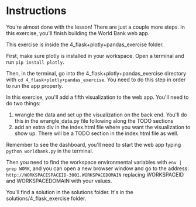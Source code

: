 # Instructions

You're almost done with the lesson! There are just a couple more steps. In this exercise, you'll finish building the World Bank web app.

This exercise is inside the 4_flask+plotly+pandas_exercise folder. 

First, make sure plotly is installed in your workspace. Open a terminal and run `pip install plotly`.

Then, in the terminal, go into the 4_flask+plotly+pandas_exercise directory with 
`cd 4_flask+plotly+pandas_exercise`. You need to do this step in order to run the app properly.

In this exercise, you'll add a fifth visualization to the web app. You'll need to do two things:
1. wrangle the data and set up the visualization on the back end. You'll do this in the wrangle_data.py file following along the TODO sections
2. add an extra div in the index.html file where you want the visualization to show up. There will be a TODO section in the index.html file as well.

Remember to see the dashboard, you'll need to start the web app typing `python worldbank.py` in the terminal. 

Then you need to find the workspace environmental variables with `env | grep WORK`, and you can open a new browser window and go to the address:
`http://WORKSPACESPACEID-3001.WORKSPACEDOMAIN` replacing WORKSPACEID and WORKSPACEDOMAIN with your values.

You'll find a solution in the solutions folder. It's in the solutions/4_flask_exercise folder.

